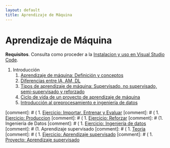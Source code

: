```yaml
---
layout: default
title: Aprendizaje de Máquina
---
```

# Aprendizaje de Máquina

**Requisitos**. Consulta como proceder a la [Instalacion y uso en Visual Studio Code](/curso/python/instalacion_y_uso).

1. Introducción
   1. [Aprendizaje de máquina: Definición y conceptos](definicion_conceptos)
   1. [Diferencias entre IA, AM, DL](diferencias_ia_am_dl)
   1. [Tipos de aprendizaje de máquina: Supervisado, no supervisado, semi-supervisado y reforzado](supervisado_no-supervisado_semi-supervizado_reforzado)
   1. [Ciclo de vida de un proyecto de aprendizaje de máquina](ciclo_proyecto_am)
   1. [Introducción al preprocesamiento e ingeniería de datos](introduccion_ingenieria_datos)


[comment]: # (   1. [Ejercicio: Importar, Entrenar y Evaluar](importar_entrenar_evaluar)
[comment]: # (   1. [Ejercicio: Produccion](produccion)
[comment]: # (   1. [Ejercicio: Reforzar](reforzar)
[comment]: # (1. Ingeniería de Datos
[comment]: # (   1. [Ejercicio: Ingeniería de datos](ingenieria_datos)
[comment]: # (1. Aprendizaje supervisado
[comment]: # (   1. [Teoria](teoria_aprendizaje_supervizado)
[comment]: # (   1. [Ejercicio: Aprendizaje supervisado](aprendizaje_supervizado)
[comment]: # (   1. [Proyecto: Aprendizaje supervisado](practica_aprendizaje_supervizado)
